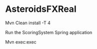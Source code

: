 # AsteroidsFXReal

Mvn Clean install -T 4 

Run the ScoringSystem Spring application 

Mvn exec:exec
